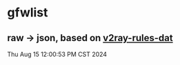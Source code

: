 # gfwlist
## raw -> json, based on [v2ray-rules-dat](https://github.com/Loyalsoldier/v2ray-rules-dat)
Thu Aug 15 12:00:53 PM CST 2024

